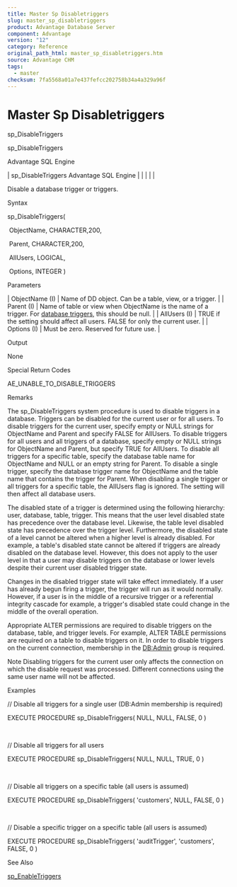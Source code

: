 ```yaml
---
title: Master Sp Disabletriggers
slug: master_sp_disabletriggers
product: Advantage Database Server
component: Advantage
version: "12"
category: Reference
original_path_html: master_sp_disabletriggers.htm
source: Advantage CHM
tags:
  - master
checksum: 7fa5568a01a7e437fefcc202758b34a4a329a96f
---
```


# Master Sp Disabletriggers

sp\_DisableTriggers

sp\_DisableTriggers

Advantage SQL Engine

| sp\_DisableTriggers  Advantage SQL Engine |  |  |  |  |

Disable a database trigger or triggers.

Syntax

sp\_DisableTriggers(

 ObjectName, CHARACTER,200,

 Parent, CHARACTER,200,

 AllUsers, LOGICAL,

 Options, INTEGER )

Parameters

| ObjectName (I) | Name of DD object. Can be a table, view, or a trigger. |
| Parent (I) | Name of table or view when ObjectName is the name of a trigger. For [database triggers](master_database_triggers.md), this should be null. |
| AllUsers (I) | TRUE if the setting should affect all users. FALSE for only the current user. |
| Options (I) | Must be zero. Reserved for future use. |

Output

None

Special Return Codes

AE\_UNABLE\_TO\_DISABLE\_TRIGGERS

Remarks

The sp\_DisableTriggers system procedure is used to disable triggers in a database. Triggers can be disabled for the current user or for all users. To disable triggers for the current user, specify empty or NULL strings for ObjectName and Parent and specify FALSE for AllUsers. To disable triggers for all users and all triggers of a database, specify empty or NULL strings for ObjectName and Parent, but specify TRUE for AllUsers. To disable all triggers for a specific table, specify the database table name for ObjectName and NULL or an empty string for Parent. To disable a single trigger, specify the database trigger name for ObjectName and the table name that contains the trigger for Parent. When disabling a single trigger or all triggers for a specific table, the AllUsers flag is ignored. The setting will then affect all database users.

The disabled state of a trigger is determined using the following hierarchy: user, database, table, trigger. This means that the user level disabled state has precedence over the database level. Likewise, the table level disabled state has precedence over the trigger level. Furthermore, the disabled state of a level cannot be altered when a higher level is already disabled. For example, a table's disabled state cannot be altered if triggers are already disabled on the database level. However, this does not apply to the user level in that a user may disable triggers on the database or lower levels despite their current user disabled trigger state.

Changes in the disabled trigger state will take effect immediately. If a user has already begun firing a trigger, the trigger will run as it would normally. However, if a user is in the middle of a recursive trigger or a referential integrity cascade for example, a trigger's disabled state could change in the middle of the overall operation.

Appropriate ALTER permissions are required to disable triggers on the database, table, and trigger levels. For example, ALTER TABLE permissions are required on a table to disable triggers on it. In order to disable triggers on the current connection, membership in the [DB:Admin](master_database_base_roles.md) group is required.

Note Disabling triggers for the current user only affects the connection on which the disable request was processed. Different connections using the same user name will not be affected.

Examples

// Disable all triggers for a single user (DB:Admin membership is required)

EXECUTE PROCEDURE sp\_DisableTriggers( NULL, NULL, FALSE, 0 )

 

// Disable all triggers for all users

EXECUTE PROCEDURE sp\_DisableTriggers( NULL, NULL, TRUE, 0 )

 

// Disable all triggers on a specific table (all users is assumed)

EXECUTE PROCEDURE sp\_DisableTriggers( 'customers', NULL, FALSE, 0 )

 

// Disable a specific trigger on a specific table (all users is assumed)

EXECUTE PROCEDURE sp\_DisableTriggers( 'auditTrigger', 'customers', FALSE, 0 )

See Also

[sp\_EnableTriggers](master_sp_enabletriggers.md)
